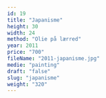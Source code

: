 ```yaml
---
id: 19
title: "Japanisme"
height: 30
width: 24
method: "Olie på lærred"
year: 2011
price: "700"
fileName: "2011-japanisme.jpg"
medie: "painting"
draft: "false"
slug: "japanisme"
weight: "320"
---
```

